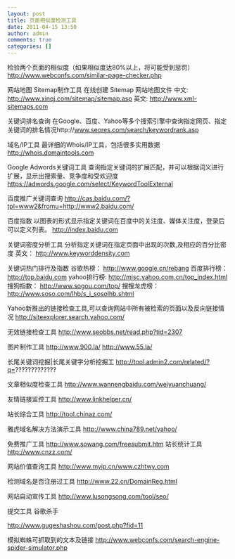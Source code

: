 ```yaml
---
layout: post
title: 页面相似度检测工具
date: 2011-04-15 13:50
author: admin
comments: true
categories: []
---
```

检验两个页面的相似度（如果相似度达80%以上，将可能受到惩罚）
http://www.webconfs.com/similar-page-checker.php
 
网站地图 Sitemap制作工具
在线创建 Sitemap 网站地图文件
中文: http://www.xinqj.com/sitemap/sitemap.asp
英文: http://www.xml-sitemaps.com
 
关键词排名查询
在Google、百度、Yahoo等多个搜索引擎中查询指定网页、指定关键词的排名情况http://www.seores.com/search/keywordrank.asp
 
域名/IP工具
最详细的Whois/IP工具，包括很多实用数据
http://whois.domaintools.com
 
Google Adwords关键词工具
查询指定关键词的扩展匹配，并可以根据词义进行扩展，显示出搜索量、竞争度和受欢迎度
https://adwords.google.com/select/KeywordToolExternal
 
百度推广关键词查询
http://cas.baidu.com/?tpl=www2&fromu=http://www2.baidu.com/
 
百度指数
以图表的形式显示指定关键词在百度中的关注度、媒体关注度，登录后可以定义列表。
http://index.baidu.com
 
关键词密度分析工具
分析指定关键词在指定页面中出现的次数,及相应的百分比密度
英文：
http://www.keyworddensity.com
 
关键词热门排行及指数
谷歌热榜：
http://www.google.cn/rebang
百度排行榜：
http://top.baidu.com
yahoo排行榜:
http://misc.yahoo.com.cn/top_index.html
搜狗指数：
http://www.sogou.com/top/
搜搜龙虎榜：
http://www.soso.com/lhb/s_i_sosolhb.shtml
 
Yahoo新推出的链接检查工具,可以查询网站中所有被检索的页面以及反向链接情况
http://siteexplorer.search.yahoo.com/
 
无效链接检查工具
http://www.seobbs.net/read.php?tid=2307
 
图片制作工具
http://www.900.la/
http://www.55.la/
 
长尾关键词挖掘|长尾关键字分析挖掘工
http://tool.admin2.com/related/?q=?????????????
 
文章相似度检查工具
http://www.wannengbaidu.com/weiyuanchuang/
 
友情链接监控工具
http://www.linkhelper.cn/
 
站长综合工具
http://tool.chinaz.com/
 
雅虎域名解决方法演示工具
http://www.china789.net/yahoo/
 
免费推广工具
http://www.sowang.com/freesubmit.htm
站长统计工具
http://www.cnzz.com/
 
网站价值查询工具
http://www.myip.cn/www.czhtwy.com
 
检测域名是否注册过工具
http://www.22.cn/DomainReg.html
 
网站自动宣传工具
http://www.lusongsong.com/tool/seo/
 
提交工具 谷歌杀手
 
http://www.gugeshashou.com/post.php?fid=11
 
模拟蜘蛛可抓取到的文本及链接
http://www.webconfs.com/search-engine-spider-simulator.php
